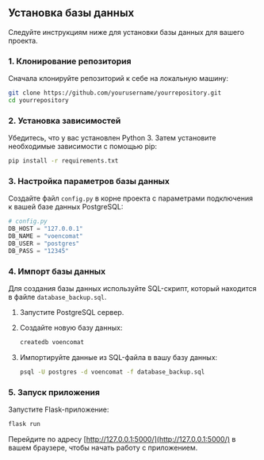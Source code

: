 
## Установка базы данных

Следуйте инструкциям ниже для установки базы данных для вашего проекта.

### 1. Клонирование репозитория

Сначала клонируйте репозиторий к себе на локальную машину:

```sh
git clone https://github.com/yourusername/yourrepository.git
cd yourrepository
```

### 2. Установка зависимостей

Убедитесь, что у вас установлен Python 3. Затем установите необходимые зависимости с помощью pip:

```sh
pip install -r requirements.txt
```

### 3. Настройка параметров базы данных

Создайте файл `config.py` в корне проекта с параметрами подключения к вашей базе данных PostgreSQL:

```python
# config.py
DB_HOST = "127.0.0.1"
DB_NAME = "voencomat"
DB_USER = "postgres"
DB_PASS = "12345"
```

### 4. Импорт базы данных

Для создания базы данных используйте SQL-скрипт, который находится в файле `database_backup.sql`.

1. Запустите PostgreSQL сервер.
2. Создайте новую базу данных:

   ```sh
   createdb voencomat
   ```

3. Импортируйте данные из SQL-файла в вашу базу данных:

   ```sh
   psql -U postgres -d voencomat -f database_backup.sql
   ```

### 5. Запуск приложения

Запустите Flask-приложение:

```sh
flask run
```

Перейдите по адресу [http://127.0.0.1:5000/](http://127.0.0.1:5000/) в вашем браузере, чтобы начать работу с приложением.
